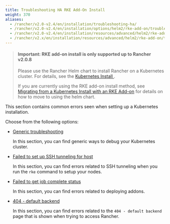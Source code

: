 ```yaml
---
title: Troubleshooting HA RKE Add-On Install
weight: 370
aliases:
  - /rancher/v2.0-v2.4/en/installation/troubleshooting-ha/
  - /rancher/v2.0-v2.4/en/installation/options/helm2/rke-add-on/troubleshooting
  - /rancher/v2.0-v2.4/en/installation/resources/advanced/helm2/rke-add-on/troubleshooting/404-default-backend/
  - /rancher/v2.x/en/installation/resources/advanced/helm2/rke-add-on/troubleshooting/
---
```


> #### **Important: RKE add-on install is only supported up to Rancher v2.0.8**
>
>Please use the Rancher Helm chart to install Rancher on a Kubernetes cluster. For details, see the [Kubernetes Install ](installation/options/helm2/).
>
>If you are currently using the RKE add-on install method, see [Migrating from a Kubernetes Install with an RKE Add-on](upgrades/upgrades/migrating-from-rke-add-on/) for details on how to move to using the helm chart.

This section contains common errors seen when setting up a Kubernetes installation.

Choose from the following options:

- [Generic troubleshooting](generic-troubleshooting/)

	In this section, you can find generic ways to debug your Kubernetes cluster.

- [Failed to set up SSH tunneling for host](https://rancher.com/docs/rke/latest/en/troubleshooting/ssh-connectivity-errors/)

	In this section, you can find errors related to SSH tunneling when you run the `rke` command to setup your nodes.

- [Failed to get job complete status](../getting-started/installation-and-upgrade/advanced-options/advanced-use-cases/helm2/rke-add-on/troubleshooting/job-complete-status.md)

	In this section, you can find errors related to deploying addons.

- [404 - default backend](../getting-started/installation-and-upgrade/advanced-options/advanced-use-cases/helm2/rke-add-on/troubleshooting/404-default-backend.md)

	In this section, you can find errors related to the `404 - default backend` page that is shown when trying to access Rancher.
